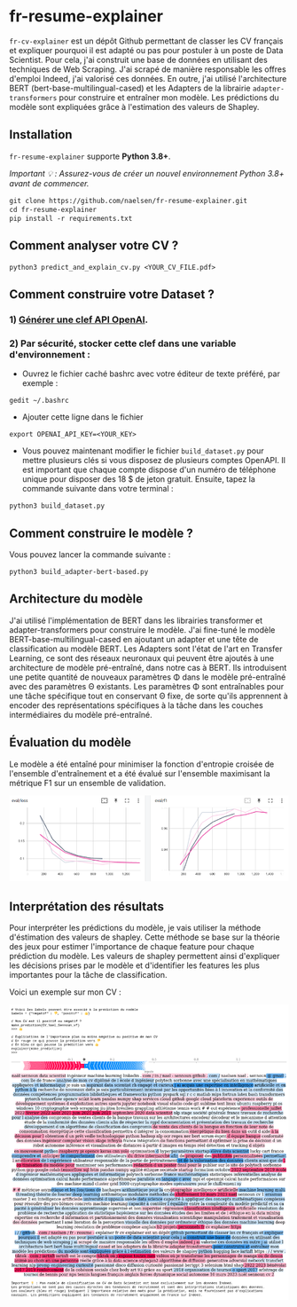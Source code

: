 # fr-resume-explainer

`fr-cv-explainer` est un dépôt Github permettant de classer les CV français et expliquer pourquoi il est adapté ou pas pour postuler à un poste de Data Scientist. Pour cela, j'ai construit une base de données en utilisant des techniques de Web Scraping. J'ai scrapé de manière responsable les offres d'emploi Indeed, j'ai valorisé ces données. En outre, j'ai utilisé l'architecture BERT (bert-base-multilingual-cased) et les Adapters de la librairie `adapter-transformers` pour construire et entraîner mon modèle. Les prédictions du modèle sont expliquées grâce à l'estimation des valeurs de Shapley.

## Installation

`fr-resume-explainer` supporte **Python 3.8+**.

_Important 💡 : Assurez-vous de créer un nouvel environnement Python 3.8+ avant de commencer._

```
git clone https://github.com/naelsen/fr-resume-explainer.git
cd fr-resume-explainer
pip install -r requirements.txt
```

## Comment analyser votre CV ?

```
python3 predict_and_explain_cv.py <YOUR_CV_FILE.pdf>
```

## Comment construire votre Dataset ?

### 1) [Générer une clef API OpenAI](https://platform.openai.com/account/api-keys).

### 2) Par sécurité, stocker cette clef dans une variable d'environnement :

- Ouvrez le fichier caché bashrc avec votre éditeur de texte préféré, par exemple :

```
gedit ~/.bashrc
```

- Ajouter cette ligne dans le fichier

```
export OPENAI_API_KEY=<YOUR_KEY>
```

- Vous pouvez maintenant modifier le fichier `build_dataset.py` pour mettre plusieurs clés si vous disposez de plusieurs comptes OpenAPI. Il est important que chaque compte dispose d'un numéro de téléphone unique pour disposer des 18 $ de jeton gratuit. Ensuite, tapez la commande suivante dans votre terminal :
```
python3 build_dataset.py
```

## Comment construire le modèle ?

Vous pouvez lancer la commande suivante :
```
python3 build_adapter-bert-based.py 
```

## Architecture du modèle

J'ai utilisé l'implémentation de BERT dans les librairies transformer et adapter-transformers pour construire le modèle. J'ai fine-tuné le modèle BERT-base-multilingual-cased en ajoutant un adapter et une tête de classification au modèle BERT. Les Adapters sont l'état de l'art en Transfer Learning, ce sont des réseaux neuronaux qui peuvent être ajoutés à une architecture de modèle pré-entraîné, dans notre cas à BERT. Ils introduisent une petite quantité de nouveaux paramètres Φ dans le modèle pré-entraîné avec des paramètres Θ existants. Les paramètres Φ sont entraînables pour une tâche spécifique tout en conservant Θ fixe, de sorte qu'ils apprennent à encoder des représentations spécifiques à la tâche dans les couches intermédiaires du modèle pré-entraîné.

## Évaluation du modèle

Le modèle a été entaîné pour minimiser la fonction d'entropie croisée de l'ensemble d'entraînement et a été évalué sur l'ensemble maximisant la métrique F1 sur un ensemble de validation.

![evaluation](https://github.com/naelsen/fr-resume-explainer/blob/main/tensorBoard.png)

## Interprétation des résultats

Pour interpréter les prédictions du modèle, je vais utiliser la méthode d'éstimation des valeurs de shapley. Cette méthode se base sur la théorie des jeux pour estimer l'importance de chaque feature pour chaque prédiction du modèle. Les valeurs de shapley permettent ainsi d'expliquer les décisions prises par le modèle et d'identifier les features les plus importantes pour la tâche de classification.

Voici un exemple sur mon CV :

![Exemple](https://raw.githubusercontent.com/naelsen/fr-resume-explainer/main/merge_result_shap.png)
